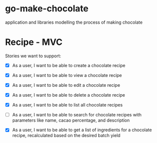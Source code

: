 # go-make-chocolate

application and libraries modelling the process of making chocolate

# Recipe - MVC
Stories we want to support:
- [x] As a user, I want to be able to create a chocolate recipe
- [x] As a user, I want to be able to view a chocolate recipe
- [x] As a user, I want to be able to edit a chocolate recipe
- [x] As a user, I want to be able to delete a chocolate recipe
- [x] As a user, I want to be able to list all chocolate recipes
- [ ] As a user, I want to be able to search for chocolate recipes with parameters like name, cacao percentage, and description

- [x] As a user, I want to be able to get a list of ingredients for a chocolate recipe, recalculated based on the desired batch yield
